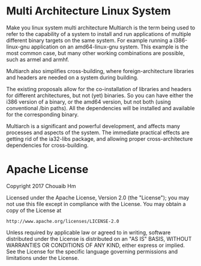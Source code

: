 # Multi Architecture Linux System
Make you linux system multi architecture
Multiarch is the term being used to refer to the capability of a system to install and run applications of multiple different binary targets on the same system. For example running a i386-linux-gnu application on an amd64-linux-gnu system. This example is the most common case, but many other working combinations are possible, such as armel and armhf.

Multiarch also simplifies cross-building, where foreign-architecture libraries and headers are needed on a system during building.

The existing proposals allow for the co-installation of libraries and headers for different architectures, but not (yet) binaries. So you can have either the i386 version of a binary, or the amd64 version, but not both (using conventional /bin paths). All the dependencies will be installed and available for the corresponding binary.

Multiarch is a significant and powerful development, and affects many processes and aspects of the system. The immediate practical effects are getting rid of the ia32-libs package, and allowing proper cross-architecture dependencies for cross-building. 

# Apache License
Copyright 2017 Chouaib Hm

Licensed under the Apache License, Version 2.0 (the "License");
you may not use this file except in compliance with the License.
You may obtain a copy of the License at

    http://www.apache.org/licenses/LICENSE-2.0

Unless required by applicable law or agreed to in writing, software
distributed under the License is distributed on an "AS IS" BASIS,
WITHOUT WARRANTIES OR CONDITIONS OF ANY KIND, either express or implied.
See the License for the specific language governing permissions and
limitations under the License.
